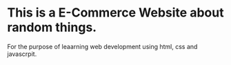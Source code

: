 # This is a E-Commerce Website about random things. 
For the purpose of leaarning web development using html, css and javascrpit. 
